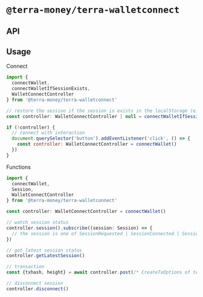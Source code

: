 # `@terra-money/terra-walletconnect`

## API

<!-- source types.ts -->
<!-- /source -->

<!-- source connect.ts --pick "WalletConnectControllerOptions WalletConnectController connectWalletIfSessionExists connectWallet" -->
<!-- /source -->

## Usage

Connect

```js
import {
  connectWallet,
  connectWalletIfSessionExists, 
  WalletConnectController 
} from '@terra-money/terra-walletconnect'

// restore the session if the session is exists in the localStorage (e.g. browser reload...) 
const controller: WalletConnectController | null = connectWalletIfSessionExists()

if (!controller) {
  // connect with interaction
  document.querySelector('button').addEventListener('click', () => {
    const controller: WalletConnectController = connectWallet()
  })
}
```

Functions

```js
import {
  connectWallet,
  Session,
  WalletConnectController 
} from '@terra-money/terra-walletconnect'

const controller: WalletConnectController = connectWallet()

// watch session status
controller.session().subscribe((session: Session) => {
  // the session is one of SessionRequested | SessionConnected | SessionDisconnected
})

// get latest session status
controller.getLatestSession()

// transaction
const {txhash, height} = await controller.post(/* CreateTxOptions of terra.js */)

// disconnect session
controller.disconnect()
```